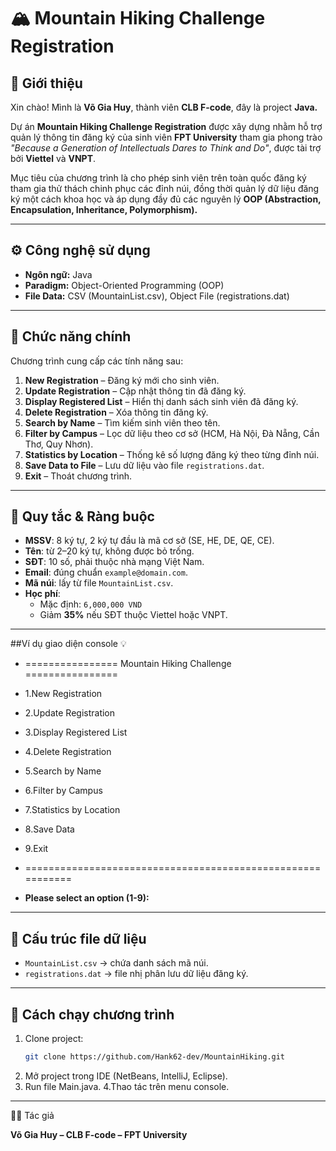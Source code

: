 # 🏔️ Mountain Hiking Challenge Registration

## 📌 Giới thiệu
Xin chào! Mình là **Võ Gia Huy**, thành viên **CLB F-code**, đây là project **Java.**  

Dự án **Mountain Hiking Challenge Registration** được xây dựng nhằm hỗ trợ quản lý thông tin đăng ký của sinh viên **FPT University** tham gia phong trào *"Because a Generation of Intellectuals Dares to Think and Do"*, được tài trợ bởi **Viettel** và **VNPT**.  

Mục tiêu của chương trình là cho phép sinh viên trên toàn quốc đăng ký tham gia thử thách chinh phục các đỉnh núi, đồng thời quản lý dữ liệu đăng ký một cách khoa học và áp dụng đầy đủ các nguyên lý **OOP (Abstraction, Encapsulation, Inheritance, Polymorphism).**

---

## ⚙️ Công nghệ sử dụng
- **Ngôn ngữ:** Java  
- **Paradigm:** Object-Oriented Programming (OOP)  
- **File Data:** CSV (MountainList.csv), Object File (registrations.dat)  

---

## 📖 Chức năng chính
Chương trình cung cấp các tính năng sau:

1. **New Registration** – Đăng ký mới cho sinh viên.  
2. **Update Registration** – Cập nhật thông tin đã đăng ký.  
3. **Display Registered List** – Hiển thị danh sách sinh viên đã đăng ký.  
4. **Delete Registration** – Xóa thông tin đăng ký.  
5. **Search by Name** – Tìm kiếm sinh viên theo tên.  
6. **Filter by Campus** – Lọc dữ liệu theo cơ sở (HCM, Hà Nội, Đà Nẵng, Cần Thơ, Quy Nhơn).  
7. **Statistics by Location** – Thống kê số lượng đăng ký theo từng đỉnh núi.  
8. **Save Data to File** – Lưu dữ liệu vào file `registrations.dat`.  
9. **Exit** – Thoát chương trình.  

---

## 🧾 Quy tắc & Ràng buộc
- **MSSV**: 8 ký tự, 2 ký tự đầu là mã cơ sở (SE, HE, DE, QE, CE).  
- **Tên**: từ 2–20 ký tự, không được bỏ trống.  
- **SĐT**: 10 số, phải thuộc nhà mạng Việt Nam.  
- **Email**: đúng chuẩn `example@domain.com`.  
- **Mã núi**: lấy từ file `MountainList.csv`.  
- **Học phí**:  
  - Mặc định: `6,000,000 VND`  
  - Giảm **35%** nếu SĐT thuộc Viettel hoặc VNPT.  

---

##Ví dụ giao diện console 💡
- ================ Mountain Hiking Challenge ================

- 1.New Registration
- 2.Update Registration
- 3.Display Registered List
- 4.Delete Registration
- 5.Search by Name
- 6.Filter by Campus
- 7.Statistics by Location
- 8.Save Data
- 9.Exit
- ===========================================================
- **Please select an option (1-9):**

---

## 📂 Cấu trúc file dữ liệu
- `MountainList.csv` → chứa danh sách mã núi.  
- `registrations.dat` → file nhị phân lưu dữ liệu đăng ký.  

---

## 🚀 Cách chạy chương trình
1. Clone project:
   ```bash
   git clone https://github.com/Hank62-dev/MountainHiking.git
2. Mở project trong IDE (NetBeans, IntelliJ, Eclipse).
3. Run file Main.java.
4.Thao tác trên menu console.

---
👨‍💻 Tác giả

**Võ Gia Huy – CLB F-code – FPT University**
